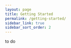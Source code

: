 ```yaml
---
layout: page
title: Getting Started
permalink: /getting-started/
sidebar_link: true
sidebar_sort_order: 2
---
```


to do 
